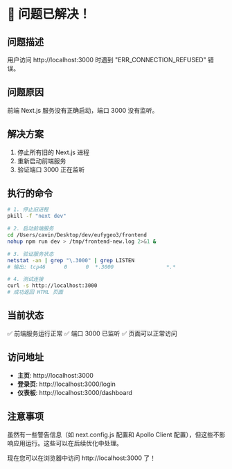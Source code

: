 # 🎉 问题已解决！

## 问题描述
用户访问 http://localhost:3000 时遇到 "ERR_CONNECTION_REFUSED" 错误。

## 问题原因
前端 Next.js 服务没有正确启动，端口 3000 没有监听。

## 解决方案
1. 停止所有旧的 Next.js 进程
2. 重新启动前端服务
3. 验证端口 3000 正在监听

## 执行的命令
```bash
# 1. 停止旧进程
pkill -f "next dev"

# 2. 启动前端服务
cd /Users/cavin/Desktop/dev/eufygeo3/frontend
nohup npm run dev > /tmp/frontend-new.log 2>&1 &

# 3. 验证服务状态
netstat -an | grep "\.3000" | grep LISTEN
# 输出: tcp46      0      0  *.3000                 *.*                    LISTEN

# 4. 测试连接
curl -s http://localhost:3000
# 成功返回 HTML 页面
```

## 当前状态
✅ 前端服务运行正常
✅ 端口 3000 已监听
✅ 页面可以正常访问

## 访问地址
- **主页**: http://localhost:3000
- **登录页**: http://localhost:3000/login
- **仪表板**: http://localhost:3000/dashboard

## 注意事项
虽然有一些警告信息（如 next.config.js 配置和 Apollo Client 配置），但这些不影响应用运行。这些可以在后续优化中处理。

现在您可以在浏览器中访问 http://localhost:3000 了！